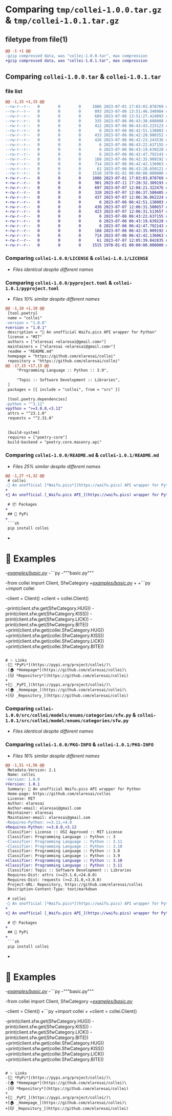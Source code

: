 # Comparing `tmp/collei-1.0.0.tar.gz` & `tmp/collei-1.0.1.tar.gz`

## filetype from file(1)

```diff
@@ -1 +1 @@
-gzip compressed data, was "collei-1.0.0.tar", max compression
+gzip compressed data, was "collei-1.0.1.tar", max compression
```

## Comparing `collei-1.0.0.tar` & `collei-1.0.1.tar`

### file list

```diff
@@ -1,15 +1,15 @@
--rw-r--r--   0        0        0     1086 2023-07-01 17:03:03.878769 collei-1.0.0/LICENSE
--rw-r--r--   0        0        0      893 2023-07-06 13:51:46.340984 collei-1.0.0/pyproject.toml
--rw-r--r--   0        0        0      689 2023-07-06 13:51:27.424093 collei-1.0.0/README.md
--rw-r--r--   0        0        0      335 2023-07-06 06:43:30.608088 collei-1.0.0/src/collei/__init__.py
--rw-r--r--   0        0        0      412 2023-07-06 06:43:43.225123 collei-1.0.0/src/collei/clients.py
--rw-r--r--   0        0        0        6 2023-07-06 06:42:51.138083 collei-1.0.0/src/collei/managers/__init__.py
--rw-r--r--   0        0        0      433 2023-07-06 06:42:20.980352 collei-1.0.0/src/collei/managers/nsfw.py
--rw-r--r--   0        0        0      426 2023-07-06 06:42:23.243536 collei-1.0.0/src/collei/managers/sfw.py
--rw-r--r--   0        0        0        6 2023-07-06 06:43:22.637155 collei-1.0.0/src/collei/models/__init__.py
--rw-r--r--   0        0        0        6 2023-07-06 06:43:19.639228 collei-1.0.0/src/collei/models/enums/__init__.py
--rw-r--r--   0        0        0        6 2023-07-06 06:42:47.792143 collei-1.0.0/src/collei/models/enums/categories/__init__.py
--rw-r--r--   0        0        0      168 2023-07-06 06:42:35.909192 collei-1.0.0/src/collei/models/enums/categories/nsfw.py
--rw-r--r--   0        0        0      714 2023-07-06 06:42:42.136063 collei-1.0.0/src/collei/models/enums/categories/sfw.py
--rw-r--r--   0        0        0       61 2023-07-06 06:43:28.650121 collei-1.0.0/src/collei/models/images.py
--rw-r--r--   0        0        0     1510 1970-01-01 00:00:00.000000 collei-1.0.0/PKG-INFO
+-rw-r--r--   0        0        0     1086 2023-07-01 17:03:03.878769 collei-1.0.1/LICENSE
+-rw-r--r--   0        0        0      901 2023-07-11 17:28:32.309193 collei-1.0.1/pyproject.toml
+-rw-r--r--   0        0        0      697 2023-07-07 12:08:21.322476 collei-1.0.1/README.md
+-rw-r--r--   0        0        0      328 2023-07-07 12:06:37.580405 collei-1.0.1/src/collei/__init__.py
+-rw-r--r--   0        0        0      437 2023-07-07 12:06:36.062224 collei-1.0.1/src/collei/client.py
+-rw-r--r--   0        0        0        6 2023-07-06 06:42:51.138083 collei-1.0.1/src/collei/manager/__init__.py
+-rw-r--r--   0        0        0      430 2023-07-07 12:06:31.508657 collei-1.0.1/src/collei/manager/nsfw.py
+-rw-r--r--   0        0        0      423 2023-07-07 12:06:31.513657 collei-1.0.1/src/collei/manager/sfw.py
+-rw-r--r--   0        0        0        6 2023-07-06 06:43:22.637155 collei-1.0.1/src/collei/model/__init__.py
+-rw-r--r--   0        0        0        6 2023-07-06 06:43:19.639228 collei-1.0.1/src/collei/model/enums/__init__.py
+-rw-r--r--   0        0        0        6 2023-07-06 06:42:47.792143 collei-1.0.1/src/collei/model/enums/categories/__init__.py
+-rw-r--r--   0        0        0      168 2023-07-06 06:42:35.909192 collei-1.0.1/src/collei/model/enums/categories/nsfw.py
+-rw-r--r--   0        0        0      714 2023-07-06 06:42:42.136063 collei-1.0.1/src/collei/model/enums/categories/sfw.py
+-rw-r--r--   0        0        0       61 2023-07-07 12:05:39.842835 collei-1.0.1/src/collei/model/image.py
+-rw-r--r--   0        0        0     1515 1970-01-01 00:00:00.000000 collei-1.0.1/PKG-INFO
```

### Comparing `collei-1.0.0/LICENSE` & `collei-1.0.1/LICENSE`

 * *Files identical despite different names*

### Comparing `collei-1.0.0/pyproject.toml` & `collei-1.0.1/pyproject.toml`

 * *Files 10% similar despite different names*

```diff
@@ -1,10 +1,10 @@
 [tool.poetry]
 name = "collei"
-version = "1.0.0"
+version = "1.0.1"
 description = "🍂 An unofficial Waifu.pics API wrapper for Python"
 license = "MIT"
 authors = ["elaresai <elaresai@gmail.com>"]
 maintainers = ["elaresai <elaresai@gmail.com>"]
 readme = "README.md"
 homepage = "https://github.com/elaresai/collei"
 repository = "https://github.com/elaresai/collei"
@@ -17,15 +17,15 @@
     "Programming Language :: Python :: 3.9",
 
     "Topic :: Software Development :: Libraries",
 ]
 packages = [{ include = "collei", from = "src" }]
 
 [tool.poetry.dependencies]
-python = "^3.11"
+python = ">=3.8.0,<3.12"
 attrs = "^23.1.0"
 requests = "^2.31.0"
 
 
 [build-system]
 requires = ["poetry-core"]
 build-backend = "poetry.core.masonry.api"
```

### Comparing `collei-1.0.0/README.md` & `collei-1.0.1/README.md`

 * *Files 25% similar despite different names*

```diff
@@ -1,27 +1,32 @@
 # collei
-🍂 An unofficial [*Waifu.pics*](https://waifu.pics) API wrapper for Python
+
+🍂 An unofficial [_Waifu.pics API_](https://waifu.pics) wrapper for Python
 
 # 📦 Packages
+
 ## 🐍 PyPi
+
 ```sh
 pip install collei
 ```
+
 # 🔎 Examples
-[*examples/basic.py*](https://github.com/elaresai/xycu/blob/main/examples/basic.py)
-```py
-"""basic.py"""
 
-from collei import Client, SfwCategory
+[_examples/basic.py_](https://github.com/elaresai/collei/blob/main/examples/basic.py)
+
+```py
+import collei
 
-client = Client()
+client = collei.Client()
 
-print(client.sfw.get(SfwCategory.HUG))
-print(client.sfw.get(SfwCategory.KISS))
-print(client.sfw.get(SfwCategory.LICK))
-print(client.sfw.get(SfwCategory.BITE))
+print(client.sfw.get(collei.SfwCategory.HUG))
+print(client.sfw.get(collei.SfwCategory.KISS))
+print(client.sfw.get(collei.SfwCategory.LICK))
+print(client.sfw.get(collei.SfwCategory.BITE))
 ```
 
 # ✨ Links
-[🐍 *PyPi*](https://pypi.org/project/collei/)\
-[🏠 *Homepage*](https://github.com/elaresai/collei)\
-[🐱 *Repository*](https://github.com/elaresai/collei)
+
+[🐍 _PyPI_](https://pypi.org/project/collei/)\
+[🏠 _Homepage_](https://github.com/elaresai/collei)\
+[🐱 _Repository_](https://github.com/elaresai/collei)
```

### Comparing `collei-1.0.0/src/collei/models/enums/categories/sfw.py` & `collei-1.0.1/src/collei/model/enums/categories/sfw.py`

 * *Files identical despite different names*

### Comparing `collei-1.0.0/PKG-INFO` & `collei-1.0.1/PKG-INFO`

 * *Files 16% similar despite different names*

```diff
@@ -1,51 +1,56 @@
 Metadata-Version: 2.1
 Name: collei
-Version: 1.0.0
+Version: 1.0.1
 Summary: 🍂 An unofficial Waifu.pics API wrapper for Python
 Home-page: https://github.com/elaresai/collei
 License: MIT
 Author: elaresai
 Author-email: elaresai@gmail.com
 Maintainer: elaresai
 Maintainer-email: elaresai@gmail.com
-Requires-Python: >=3.11,<4.0
+Requires-Python: >=3.8.0,<3.12
 Classifier: License :: OSI Approved :: MIT License
 Classifier: Programming Language :: Python :: 3
-Classifier: Programming Language :: Python :: 3.11
-Classifier: Programming Language :: Python :: 3.10
 Classifier: Programming Language :: Python :: 3.8
 Classifier: Programming Language :: Python :: 3.9
+Classifier: Programming Language :: Python :: 3.10
+Classifier: Programming Language :: Python :: 3.11
 Classifier: Topic :: Software Development :: Libraries
 Requires-Dist: attrs (>=23.1.0,<24.0.0)
 Requires-Dist: requests (>=2.31.0,<3.0.0)
 Project-URL: Repository, https://github.com/elaresai/collei
 Description-Content-Type: text/markdown
 
 # collei
-🍂 An unofficial [*Waifu.pics*](https://waifu.pics) API wrapper for Python
+
+🍂 An unofficial [_Waifu.pics API_](https://waifu.pics) wrapper for Python
 
 # 📦 Packages
+
 ## 🐍 PyPi
+
 ```sh
 pip install collei
 ```
+
 # 🔎 Examples
-[*examples/basic.py*](https://github.com/elaresai/xycu/blob/main/examples/basic.py)
-```py
-"""basic.py"""
 
-from collei import Client, SfwCategory
+[_examples/basic.py_](https://github.com/elaresai/collei/blob/main/examples/basic.py)
 
-client = Client()
+```py
+import collei
+
+client = collei.Client()
 
-print(client.sfw.get(SfwCategory.HUG))
-print(client.sfw.get(SfwCategory.KISS))
-print(client.sfw.get(SfwCategory.LICK))
-print(client.sfw.get(SfwCategory.BITE))
+print(client.sfw.get(collei.SfwCategory.HUG))
+print(client.sfw.get(collei.SfwCategory.KISS))
+print(client.sfw.get(collei.SfwCategory.LICK))
+print(client.sfw.get(collei.SfwCategory.BITE))
 ```
 
 # ✨ Links
-[🐍 *PyPi*](https://pypi.org/project/collei/)\
-[🏠 *Homepage*](https://github.com/elaresai/collei)\
-[🐱 *Repository*](https://github.com/elaresai/collei)
+
+[🐍 _PyPI_](https://pypi.org/project/collei/)\
+[🏠 _Homepage_](https://github.com/elaresai/collei)\
+[🐱 _Repository_](https://github.com/elaresai/collei)
```

